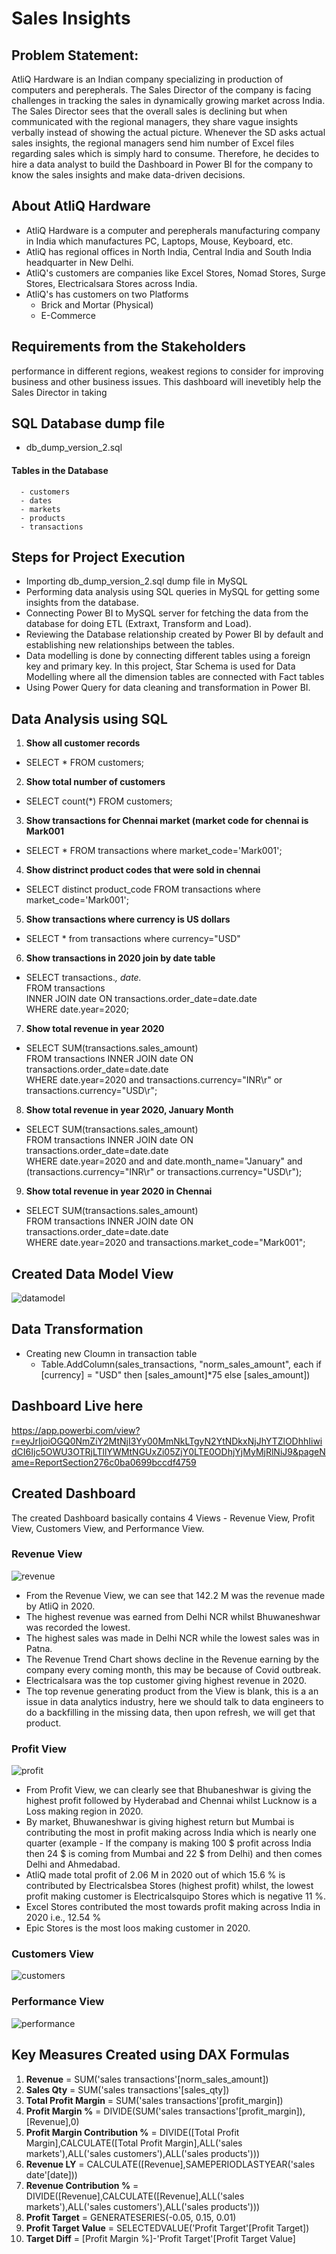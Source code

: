 # Sales Insights

## Problem Statement:
AtliQ Hardware is an Indian company specializing in production of computers and perepherals. The Sales Director of the company is facing challenges in tracking the sales in dynamically growing market across India. The Sales Director sees that the overall sales is declining but when communicated with the regional managers, they share vague insights verbally instead of showing the actual picture. Whenever the SD asks actual sales insights, the regional managers send him number of Excel files regarding sales which is simply hard to consume. Therefore, he decides to hire a data analyst to build the Dashboard in Power BI for the company to know the sales insights and make data-driven decisions.

## About AtliQ Hardware
- AtliQ Hardware is a computer and perepherals manufacturing company in India which manufactures PC, Laptops, Mouse, Keyboard, etc.
- AtliQ has regional offices in North India, Central India and South India headquarter in New Delhi.
- AtliQ's customers are companies like Excel Stores, Nomad Stores, Surge Stores, Electricalsara Stores across India.
- AtliQ's has customers on two Platforms
    - Brick and Mortar (Physical)
    - E-Commerce

## Requirements from the Stakeholders
 performance in different regions, weakest regions to consider for improving business and other business issues. This dashboard will inevetibly help the Sales Director in taking 

## SQL Database dump file
- db_dump_version_2.sql
#### Tables in the Database
      - customers
      - dates
      - markets
      - products
      - transactions

## Steps for Project Execution
- Importing db_dump_version_2.sql dump file in MySQL
- Performing data analysis using SQL queries in MySQL for getting some insights from the database.
- Connecting Power BI to MySQL server for fetching the data from the database for doing ETL (Extraxt, Transform and Load).
- Reviewing the Database relationship created by Power BI by default and establishing new relationships between the tables.
- Data modelling is done by connecting different tables using a foreign key and primary key. In this project, Star Schema is used for Data Modelling where all the dimension tables are connected with Fact tables
- Using Power Query for data cleaning and transformation in Power BI.

## Data Analysis using SQL
1. **Show all customer records**                            
- SELECT * FROM customers;                    
2. **Show total number of customers**                                        
- SELECT count(*) FROM customers;
3. **Show transactions for Chennai market (market code for chennai is Mark001**
- SELECT * FROM transactions where market_code='Mark001';
4. **Show distrinct product codes that were sold in chennai**
- SELECT distinct product_code FROM transactions where market_code='Mark001';
5. **Show transactions where currency is US dollars**
- SELECT * from transactions where currency="USD"
6. **Show transactions in 2020 join by date table**                               
- SELECT transactions.*, date.*                                                                 
  FROM transactions                                                    
  INNER JOIN date ON transactions.order_date=date.date                                      
  WHERE date.year=2020;                                                                                                              
7. **Show total revenue in year 2020**                                   
- SELECT SUM(transactions.sales_amount)                                                                                   
  FROM transactions INNER JOIN date ON transactions.order_date=date.date                                       
  WHERE date.year=2020 and transactions.currency="INR\r" or transactions.currency="USD\r";                                   
8. **Show total revenue in year 2020, January Month**                                        
- SELECT SUM(transactions.sales_amount)                                      
  FROM transactions INNER JOIN date ON transactions.order_date=date.date                                          
  WHERE date.year=2020 and and date.month_name="January" and (transactions.currency="INR\r" or transactions.currency="USD\r");                                     
9. **Show total revenue in year 2020 in Chennai**                                                    
- SELECT SUM(transactions.sales_amount)                                               
  FROM transactions INNER JOIN date ON transactions.order_date=date.date                                                       
  WHERE date.year=2020 and transactions.market_code="Mark001";                                                          

## Created Data Model View
![datamodel](https://github.com/guddushah/Sales-Insights-Data-Analysis-PowerBI/assets/40028193/eb122b35-40f5-42c0-a1be-0b2bf49c46d9)

## Data Transformation
- Creating new Cloumn in transaction table                                                                       
    - Table.AddColumn(sales_transactions, "norm_sales_amount", each if [currency] = "USD" then [sales_amount]*75 else [sales_amount])

## Dashboard Live here
https://app.powerbi.com/view?r=eyJrIjoiOGQ0NmZiY2MtNjI3Yy00MmNkLTgyN2YtNDkxNjJhYTZlODhhIiwidCI6Ijc5OWU3OTRjLTllYWMtNGUxZi05ZjY0LTE0ODhjYjMyMjRlNiJ9&pageName=ReportSection276c0ba0699bccdf4759

## Created Dashboard
The created Dashboard basically contains 4 Views - Revenue View, Profit View, Customers View, and Performance View.

### Revenue View
![revenue](https://github.com/guddushah/Sales-Insights-Data-Analysis-PowerBI/assets/40028193/1b1cc8a9-b160-478b-9660-72463734fb5f)
- From the Revenue View, we can see that 142.2 M was the revenue made by AtliQ in 2020.
- The highest revenue was earned from Delhi NCR whilst Bhuwaneshwar was recorded the lowest.
- The highest sales was made in Delhi NCR while the lowest sales was in Patna.
- The Revenue Trend Chart shows decline in the Revenue earning by the company every coming month, this may be because of Covid outbreak.
- Electricalsara was the top customer giving highest revenue in 2020.
- The top revenue generating product from the View is blank, this is a an issue in data analytics industry, here we should talk to data engineers to do a backfilling in the missing data, then upon refresh, we will get that product.

### Profit View
![profit](https://github.com/guddushah/Sales-Insights-Data-Analysis-PowerBI/assets/40028193/6634cedc-bdb8-46bf-8021-aa60a3c7f559)
- From Profit View, we can clearly see that Bhubaneshwar is giving the highest profit followed by Hyderabad and Chennai whilst Lucknow is a Loss making region in 2020.
- By market, Bhuwaneshwar is giving highest return but Mumbai is contributing the most in profit making across India which is nearly one quarter (example - If the company is making 100 $ profit across India then 24 $ is coming from Mumbai and 22 $ from Delhi) and then comes Delhi and Ahmedabad.
- AtliQ made total profit of 2.06 M in 2020 out of which 15.6 % is contributed by Electricalsbea Stores (highest profit) whilst, the lowest profit making customer is Electricalsquipo Stores which is negative 11 %.
- Excel Stores contributed the most towards profit making across India in 2020 i.e., 12.54 %
- Epic Stores is the most loos making customer in 2020.

### Customers View
![customers](https://github.com/guddushah/Sales-Insights-Data-Analysis-PowerBI/assets/40028193/7a73635b-578c-4c2e-a934-3a7bb179d1a1)

### Performance View
![performance](https://github.com/guddushah/Sales-Insights-Data-Analysis-PowerBI/assets/40028193/1294ef19-694e-4e90-9718-20973cc863a7)

## Key Measures Created using DAX Formulas
1. **Revenue** = SUM('sales transactions'[norm_sales_amount])
2. **Sales Qty** = SUM('sales transactions'[sales_qty])
3. **Total Profit Margin** = SUM('sales transactions'[profit_margin])
4. **Profit Margin %** = DIVIDE(SUM('sales transactions'[profit_margin]),[Revenue],0)
5. **Profit Margin Contribution %** = DIVIDE([Total Profit Margin],CALCULATE([Total Profit Margin],ALL('sales markets'),ALL('sales customers'),ALL('sales products')))
6. **Revenue LY** = CALCULATE([Revenue],SAMEPERIODLASTYEAR('sales date'[date]))
7. **Revenue Contribution %** = DIVIDE([Revenue],CALCULATE([Revenue],ALL('sales markets'),ALL('sales customers'),ALL('sales products')))
8. **Profit Target** = GENERATESERIES(-0.05, 0.15, 0.01)
9. **Profit Target Value** = SELECTEDVALUE('Profit Target'[Profit Target])
10. **Target Diff** = [Profit Margin %]-'Profit Target'[Profit Target Value]

